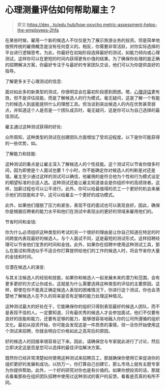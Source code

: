 # 心理测量评估如何帮助雇主？

> 原文:[https://dev . to/edu hub/how-psycho metric-assessment-helps-the-employees-2hfa](https://dev.to/eduhub/how-psychometric-assessment-helps-the-employers-2hfa)

在某些时候，雇用一个新的候选人不仅仅是为了展示旅游业务的投资。但是简单地按照传统的雇佣概念是没有任何意义的。相反，你需要非常活跃，对你实际选择的平台进行逻辑思考。为此，你最好在初始阶段选择最好的测试，如能力倾向或心理测试，这样你可以在更短的时间内获得更有价值的结果。为了确保你处理的是正确的招聘解决方案，你最好专注于与最好的专家团队交谈，他们可以为你提供良好的指导。

了解更多关于心理测试的信息:

面对如此多的新类型的测试，你很明显会在最初阶段感到困惑。嗯，[心理评估](https://mettl.com/en-ae/psychometric-tests/)更有效，但不是评估技能，而是了解候选人的行为模式。毫无疑问，这是了解一个有能力的候选人到底能提供什么的理想工具。但当谈到突出候选人的内在优势甚至弱点，并知道这个人是否是一个团队成员时，毫无疑问，这是你可以为自己选择的最佳测试。

雇主通过这种测试获得的好处:

众所周知，这种类型的测试在创建团队方面增加了受欢迎程度。以下是你可能获得的一些优势，如。

了解能力和技能:

这种测试的重点是让雇主深入了解候选人的个性技能。这个测试可以节省你很多时间，因为即使是个人面试也要 1 个小时，你不能确定你对候选人的判断是对还是错。雇主至少通过这样的测试可以确信，他雇佣的是符合他为个性和行为模式设定的期望标准的合适人选。这种测试还能让雇主知道谁会是你组织中的高绩效者。这样，加薪过程也可以公平进行。此外，你可以给最值得的员工一个更好的机会来展示他们的技能和才华，这可以给雇主一个更好的成功模式。

此外，如果他们摆脱了压力和紧张，表现不佳的面试也可以表现良好。因此，确保你是根据应聘者的能力水平和他们在测试中表现出的更好的领域来雇用他们的。

节省时间和金钱:

你为什么必须组织这种类型的考试的另一个很好的理由是让你自己知道在特定的时间跨度内表现最好的候选人。与个人面试不同，这是最短的测试形式。这样招聘经理可以节省他们宝贵的时间和金钱。此外，如果你在招聘中使用这种测试工具，那么在面试和筛选似乎不适合你打算提供给他们的工作的候选人时，将会节省你大量的金钱和时间。

仅潜在候选人的演变:

与其关注候选人的经验和技能，如果你和候选人一起发展未来的潜力和范围，会有更多更好的方式让你成长。这就是为什么需要选择这种类型的评估的主要原因。这样，即使在你不能真正确定候选人表现的困难情况下，你进行这个测试，你也会清楚地了解候选人在不久的将来是否有足够的能力处理这种情况。

这种测试最大的好处在于，它能确保你的组织只得到表现最好的候选人团队，而不是表现不佳的人。一定要知道，只有最优秀的候选人才会参加面试，他们不仅要有良好的技能和能力，还要有足够的能力，能够很容易地融入你的公司所遵循的组织文化。最初从投资开始，你可能会发现这是一件昂贵的事情，但一旦你开始使用这个测试来招聘，你就会明白它价格如此之高背后的原因。

好的候选人的回报率很容易记下来。因此，请确保您与专家就此进行了讨论，然后立即决定这是否是您可以选择的最佳评估解决方案。

既然你已经非常清楚如何使用这种测试来招聘员工，那就确保你使用它来促进你的组织更好的发展和成功。以防万一，你打算自己创建它，那么市场上就有主题专家为你提供帮助。此外，一个好的研究对你也是有价值的。如果你想投资的话，那就去看看那些在组织团队招聘中使用过这种测试的客户的反馈，看看是否真的有所不同。